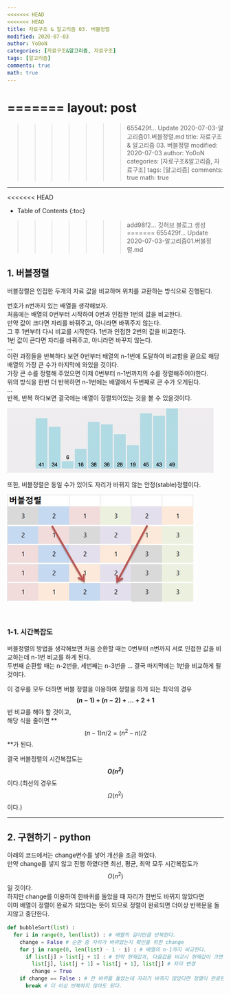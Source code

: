 ```yaml
---
<<<<<<< HEAD
<<<<<<< HEAD
title: 자료구조 & 알고리즘 03. 버블정렬
modified: 2020-07-03
author: Yo0oN
categories: [자료구조&알고리즘, 자료구조]
tags: [알고리즘]
comments: true
math: true
---
```


=======
layout: post
=======
>>>>>>> 655429f... Update 2020-07-03-알고리즘01.버블정렬.md
title: 자료구조 & 알고리즘 03. 버블정렬
modified: 2020-07-03
author: Yo0oN
categories: [자료구조&알고리즘, 자료구조]
tags: [알고리즘]
comments: true
math: true
---

<<<<<<< HEAD
* Table of Contents
{:toc}

>>>>>>> add98f2... 깃허브 블로그 생성
=======
>>>>>>> 655429f... Update 2020-07-03-알고리즘01.버블정렬.md
## 1. 버블정렬

버블정렬은 인접한 두개의 자료 값을 비교하며 위치를 교환하는 방식으로 진행된다.

번호가 n번까지 있는 배열을 생각해보자.<br>
처음에는 배열의 0번부터 시작하여 0번과 인접한 1번의 값을 비교한다.<br>
만약 값이 크다면 자리를 바꿔주고, 아니라면 바꿔주지 않는다.<br>
그 후 1번부터 다시 비교를 시작한다. 1번과 인접한 2번의 값을 비교한다.<br>
1번 값이 큰다면 자리를 바꿔주고, 아니라면 바꾸지 않는다.<br>
...<br>
이런 과정들을 반복하다 보면 0번부터 배열의 n-1번에 도달하여 비교함을 끝으로 해당 배열의 가장 큰 수가 마지막에 와있을 것이다.<br>
가장 큰 수를 정렬해 주었으면 이제 0번부터 n-1번까지의 수를 정렬해주어야한다.<br>
위의 방식을 한번 더 반복하면 n-1번에는 배열에서 두번째로 큰 수가 오게된다.<br>
...<br>
반복, 반복 하다보면 결국에는 배열이 정렬되어있는 것을 볼 수 있을것이다.

![버블정렬](/images/posts/Algorithm/01.BubbleSort/01.gif "버블정렬")

또한, 버블정렬은 동일 수가 있어도 자리가 바뀌지 않는 안정(stable)정렬이다.

![버블정렬](/images/posts/Algorithm/01.BubbleSort/02.jpg "버블정렬 stable")

<br>

### 1-1. 시간복잡도

버블정렬의 방법을 생각해보면 처음 순환할 때는 0번부터 n번까지 서로 인접한 값을 비교하는데 n-1번 비교를 하게 된다.<br>
두번째 순환할 때는 n-2번을, 세번째는 n-3번을 ... 결국 마지막에는 1번을 비교하게 될것이다.

이 경우를 모두 더하면 버블 정렬을 이용하여 정렬을 하게 되는 최악의 경우<br>
**$$(n-1) + (n-2) + ... + 2 + 1$$** 번 비교를 해야 할 것이고,<br>
해당 식을 줄이면 **$$(n-1) n / 2 = (n^2 - n) / 2$$**가 된다.

결국 버블정렬의 시간복잡도는 <cite>**$$O(n^2)$$**</cite>이다.(최선의 경우도 $$Ω(n^2)$$이다.)

<hr>

## 2. 구현하기 - python

아래의 코드에서는 change변수를 넣어 개선을 조금 하였다.<br>
만약 change를 넣지 않고 진행 하였다면 최선, 평균, 최악 모두 시간복잡도가 $$O(n^2)$$일 것이다.<br>
하지만 change를 이용하여 한바퀴를 돌았을 때 자리가 한번도 바뀌지 않았다면<br>
이미 배열이 정렬이 완료가 되었다는 뜻이 되므로 정렬이 완료되면 더이상 반복문을 돌지않고 중단한다.

```python
def bubbleSort(list) :
  for i in range(0, len(list)) : # 배열의 길이만큼 반복한다.
    change = False # 순환 중 자리가 바뀌었는지 확인을 위한 change
    for j in range(0, len(list) - 1 - i) : # 배열의 n-1까지 비교한다.
      if list[j] > list[j + 1] : # 만약 현재값과, 다음값을 비교시 현재값이 크면
        list[j], list[j + 1] = list[j + 1], list[j] # 자리 변경
        change = True
    if change == False : # 한 바퀴를 돌았는데 자리가 바뀌지 않았다면 정렬이 완료된것.
      break # 더 이상 반복하지 않아도 된다.
```
